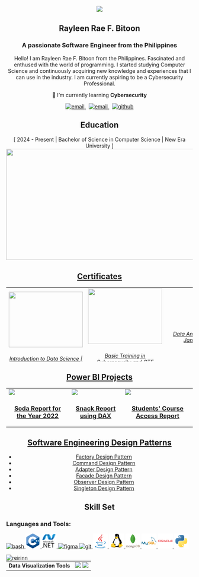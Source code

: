 
<p align="center">
  <img src = "https://github.com/user-attachments/assets/6c22d444-430e-4e88-aa2c-ec02d968bc77" width="200" />
</p>

<div align="center">
  
## Rayleen Rae F. Bitoon


<h3 align="center">A passionate Software Engineer from the Philippines</h3>

  Hello! I am Rayleen Rae F. Bitoon from the Philippines. Fascinated and enthused with the world of programming. I started studying Computer Science and continuously acquiring new knowledge and experiences that I can use in the industry.  I am currently aspiring to be a Cybersecurity Professional.

  🌱 I’m currently learning **Cybersecurity**

<div>
  
<p align="center">
  <a href="mailto:bitoonrayleenrae@gmail.com">
     <img  src="https://img.shields.io/badge/email-red?style=for-the-badge&logo=gmail&logoColor=white" alt="email">
  <a/>&nbsp;
  <a href="https://www.linkedin.com/in/rayleen-rae-bitoon-289705310?utm_source=share&utm_campaign=share_via&utm_content=profile&utm_medium=android_app">
     <img  src="https://img.shields.io/badge/linkedin-0A66C2?style=for-the-badge&logo=linkedin&logoColor=white" alt="email">
  <a/>&nbsp;
  <a href="https://github.com/Reirinn">
     <img  src="https://img.shields.io/badge/GitHub-100000?style=for-the-badge&logo=github&logoColor=white" alt="github">
  <a/>
<p/>

  
  
## Education

<p align="center">[ 2024 - Present | Bachelor of Science in Computer Science | New Era University ]
<img src = "https://github.com/user-attachments/assets/1211ec0e-8bbf-4144-9e0e-04ac6341d1f3" width="600" height="300">
<a href = "https://neu.edu.ph/main/">
</p>


## Certificates 
  <table align="center" width="600" height="200">
    <tr>
      <td align="center" width="300" height="150"> 
        <a href="https://www.credly.com/badges/c707d0a3-893c-415a-9e80-87d6125ab90d/public_url"> 
        <img src = "https://github.com/user-attachments/assets/7cda0dfd-464d-4e89-a1d6-372852821763" width="200" height="150">
        <h6 align="center">Introduction to Data Science | July 15, 2024</h6> 
      </td>
      <td align="center" width="300" height="150"> 
        <a href="https://drive.google.com/file/d/1Yd290QzIoQb58cf8Wr-XxfMd-Mv17QW0/view?usp=sharing"> 
        <img src = "https://github.com/user-attachments/assets/50194b43-9c2e-46aa-a0c6-c343d7a4085e" width="200" height="150">
         <h6 align="center">Basic Training in Cybersecurity and CTF Competitions | April 5, 2024</h6>
      </td>
      <td align="center" width="300" height="150"> 
        <a href="https://www.credly.com/badges/82e245ed-a742-447f-8bda-cb0690335503/public_url"> 
        <img src = "https://github.com/user-attachments/assets/ec4e0a14-fa2a-4178-9103-ce766821315e" align="center">
        <h6 align="center">Data Analytics Essential | January 1, 2024</h6>
      </td>
      <td align="center" width="300" height="150"> 
        <a href="https://simpli-web.app.link/e/xd4zQDUV8Cb"> 
        <img src = "https://github.com/user-attachments/assets/6c016bd3-2a38-4fda-aa47-e2b2551feebc" width="200" height="150">
        <h6 align="center">Business Analytics with Excel | September 7, 2023</h6>
      </td>
    </tr>
    <tr>
      <td align="center" width="300" height="150"> 
        <a href="https://catalog-education.oracle.com/pls/certview/sharebadge?id=078013BD3EB5384443776682F373458BAF55A563C1F4FDD99462B79AD23659BF"> 
        <img src = "https://github.com/user-attachments/assets/d0863822-e35a-413e-bfdc-1491502d38ea" width="200" height="150">
        <h6 align="center">Oracle Cloud Data Management 2022 Foundations Certified Associate | November 27, 2022</h6>
      </td>
      <td align="center" width="300" height="150"> 
        <a href="https://catalog-education.oracle.com/pls/certview/sharebadge?id=664E300FE4BDB91033E7123A87326AEA5B6FBC8FD5547ED39965131A725E549A"> 
        <img src = "https://github.com/user-attachments/assets/f4fe0d5c-299b-45cc-bd4b-5fb34fc107bc" width="200" height="150">
        <h6 align="center">Oracle Cloud Infrastructure 2022 Certified Foundations Associate | November 25, 2022</h6>
      </td>
      <td align="center" width="300" height="150"> 
        <a href="https://drive.google.com/file/d/1yKsRFha_874W7fn9DTPYGLaqzR_gNPaF/view?pli=1"> 
        <img src = "https://github.com/user-attachments/assets/5a54ebdf-8c9e-4567-9abb-7af88adeac02" width="200" height="150">
        <h6 align="center">Prospects of Emerging Technologies and Trends in Information Technology | November 25, 2022</h6>
      </td>
      <td align="center" width="300" height="150"> 
        <a href="https://courses.cognitiveclass.ai/certificates/91a06b9b055f4ad1a6b9fe8da417bc25"> 
        <img src = "https://github.com/user-attachments/assets/ce97ded9-458f-4893-b6a7-dee1807496b8" width="200" height="150">
        <h6 align="center">SQL and Relational Databases 101 | November 5, 2022</h6>
      </td>
    </tr>
  </table>
  


## Power BI Projects
<table>
  <tr>
    <td>
       <a href="https://app.powerbi.com/view?r=eyJrIjoiNGE4MWE5ZGItNDRmNS00NGIyLTg2NjgtODI1YTcyY2U5NjM1IiwidCI6IjQ5ZWQ2NjdkLWQzOTgtNGIxZC04MzExLWE3NWUxZTU1ZWI3OSIsImMiOjEwfQ%3D%3D"> 
       <img src = "https://github.com/user-attachments/assets/859c4efb-df67-4719-bfaa-f9d80d290ced">
       <h3 align="center">Soda Report for the Year 2022</h3>  
    </td>
    <td>
       <a href="https://app.powerbi.com/view?r=eyJrIjoiYzE0N2NlZTMtMDViNi00MmJmLWJhYjgtYjExZTMxNmFhODg0IiwidCI6IjFjZTU4ZDUyLWNiZmEtNDRlMi05NzVhLTRjYWM5NjdjZTZhMSIsImMiOjEwfQ%3D%3D"> 
       <img src = "https://github.com/user-attachments/assets/53b8f8f6-50e9-477e-a72d-a28e6f1f428b">
       <h3 align="center">Snack Report using DAX</h3>
    </td>
    <td>
       <a href="https://app.powerbi.com/view?r=eyJrIjoiMGNhYzZjMWItZTIwZi00Y2JmLWFhYzctMDY0NzE2NDljNDhmIiwidCI6IjFjZTU4ZDUyLWNiZmEtNDRlMi05NzVhLTRjYWM5NjdjZTZhMSIsImMiOjEwfQ%3D%3D"> 
       <img src = "https://github.com/user-attachments/assets/d0a0748f-b0a0-4291-b844-de9fac616d6e">
       <h3 align="center">Students' Course Access Report</h3>
    </td>
  </tr>  
</table>


## Software Engineering Design Patterns

- [Factory Design Pattern](https://github.com/Reirinn/Factory_Design_Pattern)
- [Command Design Pattern](https://github.com/Reirinn/Command_Design_Pattern)
- [Adapter Design Pattern](https://github.com/Reirinn/Adapter_Design_Pattern)
- [Facade Design Pattern](https://github.com/Reirinn/Facade-Pattern)
- [Observer Design Pattern](https://github.com/Reirinn/Observer-Pattern)
- [Singleton Design Pattern](https://github.com/Reirinn/Singleton-Pattern)




## Skill Set 

<h3 align="left">Languages and Tools:</h3>
<p align="left"> <a href="https://www.gnu.org/software/bash/" target="_blank" rel="noreferrer"> <img src="https://www.vectorlogo.zone/logos/gnu_bash/gnu_bash-icon.svg" alt="bash" width="40" height="40"/> </a> <a href="https://www.w3schools.com/cpp/" target="_blank" rel="noreferrer"> <img src="https://raw.githubusercontent.com/devicons/devicon/master/icons/cplusplus/cplusplus-original.svg" alt="cplusplus" width="40" height="40"/> </a> <a href="https://dotnet.microsoft.com/" target="_blank" rel="noreferrer"> <img src="https://raw.githubusercontent.com/devicons/devicon/master/icons/dot-net/dot-net-original-wordmark.svg" alt="dotnet" width="40" height="40"/> </a> <a href="https://www.figma.com/" target="_blank" rel="noreferrer"> <img src="https://www.vectorlogo.zone/logos/figma/figma-icon.svg" alt="figma" width="40" height="40"/> </a> <a href="https://git-scm.com/" target="_blank" rel="noreferrer"> <img src="https://www.vectorlogo.zone/logos/git-scm/git-scm-icon.svg" alt="git" width="40" height="40"/> </a> <a href="https://www.java.com" target="_blank" rel="noreferrer"> <img src="https://raw.githubusercontent.com/devicons/devicon/master/icons/java/java-original.svg" alt="java" width="40" height="40"/> </a> <a href="https://www.linux.org/" target="_blank" rel="noreferrer"> <img src="https://raw.githubusercontent.com/devicons/devicon/master/icons/linux/linux-original.svg" alt="linux" width="40" height="40"/> </a> <a href="https://www.mongodb.com/" target="_blank" rel="noreferrer"> <img src="https://raw.githubusercontent.com/devicons/devicon/master/icons/mongodb/mongodb-original-wordmark.svg" alt="mongodb" width="40" height="40"/> </a> <a href="https://www.mysql.com/" target="_blank" rel="noreferrer"> <img src="https://raw.githubusercontent.com/devicons/devicon/master/icons/mysql/mysql-original-wordmark.svg" alt="mysql" width="40" height="40"/> </a> <a href="https://www.oracle.com/" target="_blank" rel="noreferrer"> <img src="https://raw.githubusercontent.com/devicons/devicon/master/icons/oracle/oracle-original.svg" alt="oracle" width="40" height="40"/> </a> <a href="https://www.python.org" target="_blank" rel="noreferrer"> <img src="https://raw.githubusercontent.com/devicons/devicon/master/icons/python/python-original.svg" alt="python" width="40" height="40"/> </a> </p>

<p><img align="left" src="https://github-readme-stats.vercel.app/api/top-langs?username=reirinn&show_icons=true&locale=en&layout=compact" alt="reirinn" /></p>

<div align="left">
  <table>
    <tr>
      <td><strong>Data Visualization Tools</strong></td>
      <td>
        <a href="https://powerbi.microsoft.com/"><img src="https://img.shields.io/badge/PowerBI-F2C811?style=for-the-badge&logo=power-bi&logoColor=black"/></a>
        <a href="https://www.tableau.com/"><img src="https://img.shields.io/badge/Tableau-E97627?style=for-the-badge&logo=tableau&logoColor=white"/></a>
